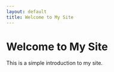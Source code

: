 ```yaml
---
layout: default
title: Welcome to My Site
---
```


<h1>Welcome to My Site</h1>
<!-- adding a header for this page -->
<p>This is a simple introduction to my site.</p>
